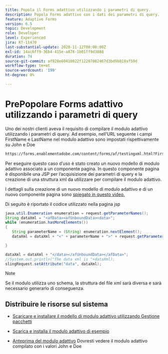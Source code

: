 ```yaml
---
title: Popola il Forms adattivo utilizzando i parametri di query.
description: Popola Forms adattivo con i dati dei parametri di query.
feature: Adaptive Forms
version: 6.5
topic: Development
role: Developer
level: Experienced
jira: KT-11470
last-substantial-update: 2020-11-12T00:00:00Z
exl-id: 14ac6ff9-36b4-415e-a878-1b01ff9d3888
duration: 74
source-git-commit: af928e60410022f12207082467d3bd9b818af59d
workflow-type: tm+mt
source-wordcount: '199'
ht-degree: 0%

---
```


# PrePopolare Forms adattivo utilizzando i parametri di query

Uno dei nostri clienti aveva il requisito di compilare il modulo adattivo utilizzando i parametri di query. Ad esempio, nell’URL seguente i campi FirstName e LastName nel modulo adattivo sono impostati rispettivamente su John e Doe

```html
https://forms.enablementadobe.com/content/forms/af/testingxml.html?FirstName=John&LastName=Doe
```

Per eseguire questo caso d’uso è stato creato un nuovo modello di modulo adattivo associato a un componente pagina. In questo componente pagina è disponibile una JSP per l’acquisizione dei parametri di query e la creazione di una struttura xml da utilizzare per compilare il modulo adattivo.

I dettagli sulla creazione di un nuovo modello di modulo adattivo e di un nuovo componente pagina sono [spiegato in questo video.](https://experienceleague.adobe.com/docs/experience-manager-learn/forms/storing-and-retrieving-form-data/part5.html?lang=en)

Di seguito è riportato il codice utilizzato nella pagina jsp

```java
java.util.Enumeration enumeration = request.getParameterNames();
String dataXml = "<afData><afUnboundData><data>";
while (enumeration.hasMoreElements())
{
   String parameterName = (String) enumeration.nextElement();
   dataXml = dataXml + "<" + parameterName + ">" + request.getParameter(parameterName) + "</" + parameterName + ">";

}

dataXml = dataXml + "</data></afUnboundData></afData>";
//System.out.println("The data xml is "+dataXml);
slingRequest.setAttribute("data", dataXml);
```

>[!NOTE]
>
>Se il modulo utilizza uno schema, la struttura del file xml sarà diversa e sarà necessario generarlo di conseguenza.


## Distribuire le risorse sul sistema

* [Scaricare e installare il modello di modulo adattivo utilizzando Gestione pacchetti](assets/populate-with-xml.zip)
* [Scarica e installa il modulo adattivo di esempio](assets/populate-af-with-query-paramters-form.zip)

* [Anteprima del modulo adattivo](http://localhost:4502/content/dam/formsanddocuments/testingxml/jcr:content?wcmmode=disabled&amp;FirstName=John&amp;LastName=Doe)
Dovresti vedere il modulo adattivo compilato con i valori John e Doe
